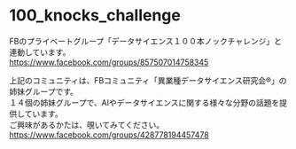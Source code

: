# 100_knocks_challenge

FBのプライベートグループ「データサイエンス１００本ノックチャレンジ」と連動しています。  
https://www.facebook.com/groups/857507014758345

上記のコミュニティは、FBコミュニティ「異業種データサイエンス研究会®」の姉妹グループです。  
１４個の姉妹グループで、AIやデータサイエンスに関する様々な分野の話題を提供しています。  
ご興味があるかたは、覗いてみてください。  
https://www.facebook.com/groups/428778194457478
